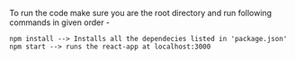 To run the code make sure you are the root directory and run following commands in given order -

````
npm install --> Installs all the dependecies listed in 'package.json'
npm start --> runs the react-app at localhost:3000

